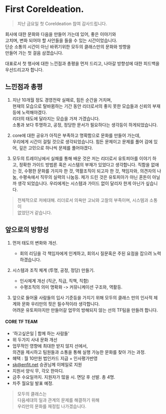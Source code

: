 # First CoreIdeation. 

> 지난 금요일 첫 CoreIdeation 참여 감사드립니다. 

회사에 대한 문화와 다음을 만들어 가는데 있어, 좋은 이야기와    
고치며, 변화 되어야 할 사안들을 들을 수 있는 시간이었습니다.   
단순 소통의 시간이 아닌 바뀌기위한 모두의 클래스만의 문화와 방향을    
만들어 가는 첫 걸음 삼겠습니다.     

대표로서 첫 행사에 대한 느낀점과 총평을 먼저 드리고, 
나아갈 방향성에 대한 피드백을 우선드리고자 합니다. 

## 느낀점과 총평
1. 지난 10개월 정도 경영전략 실패로, 힘든 순간을 거치며,   
현재의 모습으로 탈바뀜하는 기간 동안
리더로서의 좋지 못한 모습들과 신뢰의 부재등에 노력해야겠다.  
리더의 태도에 달라지는 모습을 가져 가겠습니다.  
소통과 보다 투명하고, 공정, 정당한 문서가 필요하다는 생각등이 하게되었습니다.

2. core에 대한 공유가 아직은 부족하고 명확함으로 문화를 만들어 가는데,   
우리에게 시간이 걸릴 것으로 생각되었습니다. 힘든 문제이고 문제를 풀어 감에 있어, 
깊은 고민으로 하나씩 문제를 풀어야겠다. 

3. 모두의 트레이닝에서 실패를 통해 배운 것은 저는 리더로서 유토피아를 이야기
하고, 정확한 가이드 방법론 혹은 시스템의 부재가 있었다고 생각합니다. 
직함을 없애는 것, 수평한 문화를 가지자 한 것, 역활조직이 되고자 한 것, 
책임자와, 의견자의 나눔, 수평속에서 직무의 실력의 나눔등. 제가 드린 것은 
유토피아가 아닌 혼돈이 아닐까 생각 되었습니다. 
우리에게는 시스템과 가이드 없이 달리자 한게 아닌가 싶습니다. 

> 전체적으로 저에대해. 리더로서 의욕만 고뇌와 고찰의 부족이며, 시스템과 소통이   
없었던거 같습니다. 

## 앞으로의 방향성
1. 먼저 태도의 변화와 개선.    
   - 회의 리딩을 각 책임자에게 인계하고, 회의시 질문혹은 주된 요점을 잡으려 노력하겠습니다.

2. 시스템과 조직 체계 (투명, 공정, 정당) 만들기. 
   - 인사체계 개선 (직군, 직급, 직책, 직함)
   - 수평조직의 의미 명확화 -> 커뮤니케이션 구조와, 역활등.

3. 앞으로 들어올 사람들의 입사 기준등을 가지기 위해
모두의 클래스 만의 인사적 체계와 문화 우리만의 핏은 필수적이라 생각합니다.    
어려운 유토피아지만 만들어갈 업무의 방해되지 않는 선의 TF팀을 만들려 합니다. 

#### CORE TF TEAM
   - '하고싶은일 | 함께 하는 사람들'
   - 위 두가지 사내 문화 개선 
   - 업무적인 영향에 최대한 받지 않지 선에서,    
의견을 제시하고 팀원들과 소통을 통해 실행 가능한 문화를 찾아 가는 과정. 
   - 햬택 : 월 10만원 법인카드 지급 + 인사평가반영
   - sk@enfit.net  승권님께 이메일로 지원 
   - 지원서 양식 무, 각오 한마디. 
   - 금주 수요일까지. 지원자가 많을 시. 면담 후 선발. 총 4명. 
   - 차주 월요일 발표 예정. 

> 모두의 클래스는   
 다음세대의 일과 관계의 문제를 해결하기 위해    
우리만의 문화를 재정립 나가겠습니다. 
